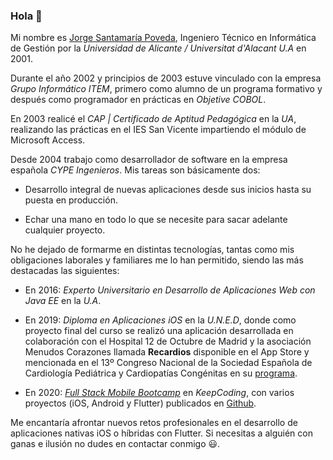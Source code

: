 ### Hola 👋

Mi nombre es [Jorge Santamaría Poveda](https://es.linkedin.com/in/jsantamariap), Ingeniero Técnico en Informática de Gestión por la *Universidad de Alicante / Universitat d'Alacant U.A* en 2001.

Durante el año 2002 y principios de 2003 estuve vinculado con la empresa *Grupo Informático ITEM*, primero como alumno de un programa formativo y después como programador en prácticas en *Objetive COBOL*.

En 2003 realicé el *CAP | Certificado de Aptitud Pedagógica* en la *UA*, realizando las prácticas en el IES San Vicente impartiendo el módulo de Microsoft Access.

Desde 2004 trabajo como desarrollador de software en la empresa española *CYPE Ingenieros*. Mis tareas son básicamente dos:

- Desarrollo integral de nuevas aplicaciones desde sus inicios hasta su puesta en producción.

- Echar una mano en todo lo que se necesite para sacar adelante cualquier proyecto.


No he dejado de formarme en distintas tecnologías, tantas como mis obligaciones laborales y familiares me lo han permitido, siendo las más destacadas las siguientes:

- En 2016: *Experto Universitario en Desarrollo de Aplicaciones Web con Java EE* en la *U.A*.

- En 2019: *Diploma en Aplicaciones iOS* en la *U.N.E.D*, donde como proyecto final del curso se realizó una aplicación desarrollada en colaboración con el Hospital 12 de Octubre de Madrid y la asociación Menudos Corazones llamada **Recardios** disponible en el App Store y mencionada en el 13º Congreso Nacional de la Sociedad Española de Cardiología Pediátrica y Cardiopatías Congénitas en su [programa](https://www.congreso-secpcc.com/programa/).

- En 2020: [*Full Stack Mobile Bootcamp*](https://keepcoding.io/nuestros-bootcamps/full-stack-mobile-bootcamp/) en *KeepCoding*, con varios proyectos (iOS, Android y Flutter) publicados en [Github](https://github.com/jorgesantamariapoveda?tab=repositories).

Me encantaría afrontar nuevos retos profesionales en el desarrollo de aplicaciones nativas iOS o híbridas con Flutter. Si necesitas a alguién con ganas e ilusión no dudes en contactar conmigo 😃.




